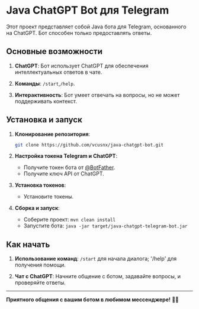 # Java ChatGPT Bot для Telegram

Этот проект представляет собой Java бота для Telegram, основанного на ChatGPT. Бот способен только предоставлять ответы.

## Основные возможности

1. **ChatGPT**: Бот использует ChatGPT для обеспечения интеллектуальных ответов в чате.

2. **Команды**: `/start`,`/help`.

3. **Интерактивность**: Бот умеет отвечать на вопросы, но не может поддерживать контекст.

## Установка и запуск

1. **Клонирование репозитория**:
    ```bash
    git clone https://github.com/vcusnx/java-chatgpt-bot.git
    ```

2. **Настройка токена Telegram и ChatGPT**:
   - Получите токен бота от [@BotFather](https://t.me/BotFather).
   - Получите ключ API от ChatGPT.

3. **Установка токенов**:
   - Установите токены.

4. **Сборка и запуск**:
   - Соберите проект: `mvn clean install`
   - Запустите бота: `java -jar target/java-chatgpt-telegram-bot.jar`

## Как начать

1. **Использование команд**: `/start` для начала диалога; '/help' для получения помощи.

2. **Чат с ChatGPT**: Начните общение с ботом, задавайте вопросы, и проверяйте ответы.

---

**Приятного общения с вашим ботом в любимом мессенджере!** 🤖✨
